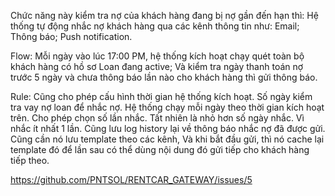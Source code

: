 Chức năng này kiểm tra nợ của khách hàng đang bị nợ gần đến hạn thì:
Hệ thống tự động nhắc nợ khách hàng qua các kênh thông tin như: Email; Thông báo; Push notification.

Flow:
Mỗi ngày vào lúc 17:00 PM, hệ thống kích hoạt chạy quét toàn bộ khách hàng có hồ sơ Loan đang active;
Và kiểm tra ngày thanh toán nợ trước 5 ngày và chưa thông báo lần nào cho khách hàng thì gửi thông báo.

Rule:
Cũng cho phép cấu hình thời gian hệ thống kích hoạt.
Số ngày kiểm tra vay nợ loan để nhắc nợ.
Hệ thống chạy mỗi ngày theo thời gian kích hoạt trên.
Cho phép chọn số lần nhắc. Tất nhiên là nhỏ hơn số ngày nhắc. Vì nhắc ít nhất 1 lần.
Cũng lưu log history lại về thông báo nhắc nợ đã được gửi.
Cũng cần nó lưu template theo các kênh,
Và khi bắt đầu gửi, thì nó cache lại template đó để lần sau có thể dùng nội dung đó gửi tiếp cho khách hàng tiếp theo.

https://github.com/PNTSOL/RENTCAR_GATEWAY/issues/5